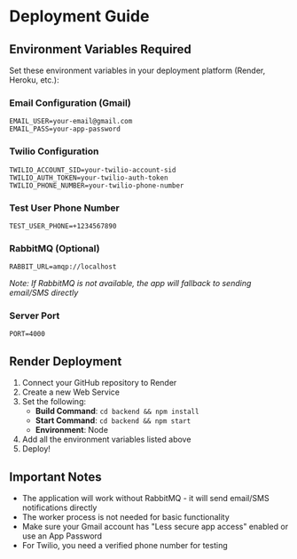 # Deployment Guide

## Environment Variables Required

Set these environment variables in your deployment platform (Render, Heroku, etc.):

### Email Configuration (Gmail)
```
EMAIL_USER=your-email@gmail.com
EMAIL_PASS=your-app-password
```

### Twilio Configuration
```
TWILIO_ACCOUNT_SID=your-twilio-account-sid
TWILIO_AUTH_TOKEN=your-twilio-auth-token
TWILIO_PHONE_NUMBER=your-twilio-phone-number
```

### Test User Phone Number
```
TEST_USER_PHONE=+1234567890
```

### RabbitMQ (Optional)
```
RABBIT_URL=amqp://localhost
```
*Note: If RabbitMQ is not available, the app will fallback to sending email/SMS directly*

### Server Port
```
PORT=4000
```

## Render Deployment

1. Connect your GitHub repository to Render
2. Create a new Web Service
3. Set the following:
   - **Build Command**: `cd backend && npm install`
   - **Start Command**: `cd backend && npm start`
   - **Environment**: Node
4. Add all the environment variables listed above
5. Deploy!

## Important Notes

- The application will work without RabbitMQ - it will send email/SMS notifications directly
- The worker process is not needed for basic functionality
- Make sure your Gmail account has "Less secure app access" enabled or use an App Password
- For Twilio, you need a verified phone number for testing
